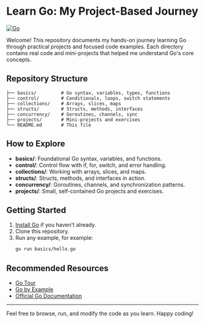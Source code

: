 # Learn Go: My Project-Based Journey

[![Go](https://img.shields.io/badge/Go-1.2x-blue.svg)](https://golang.org/)

Welcome! This repository documents my hands-on journey learning Go through practical projects and focused code examples. Each directory contains real code and mini-projects that helped me understand Go's core concepts.

## Repository Structure

```
├── basics/         # Go syntax, variables, types, functions
├── control/        # Conditionals, loops, switch statements
├── collections/    # Arrays, slices, maps
├── structs/        # Structs, methods, interfaces
├── concurrency/    # Goroutines, channels, sync
├── projects/       # Mini-projects and exercises
└── README.md       # This file
```

## How to Explore

- **basics/**: Foundational Go syntax, variables, and functions.
- **control/**: Control flow with if, for, switch, and error handling.
- **collections/**: Working with arrays, slices, and maps.
- **structs/**: Structs, methods, and interfaces in action.
- **concurrency/**: Goroutines, channels, and synchronization patterns.
- **projects/**: Small, self-contained Go projects and exercises.

## Getting Started

1. [Install Go](https://golang.org/doc/install) if you haven't already.
2. Clone this repository.
3. Run any example, for example:
    ```sh
    go run basics/hello.go
    ```

## Recommended Resources

- [Go Tour](https://tour.golang.org/)
- [Go by Example](https://gobyexample.com/)
- [Official Go Documentation](https://golang.org/doc/)

---

Feel free to browse, run, and modify the code as you learn. Happy coding!
